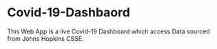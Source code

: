 # Covid-19-Dashbaord
This Web App is a live Covid-19 Dashboard which access Data sourced from Johns Hopkins CSSE. 
